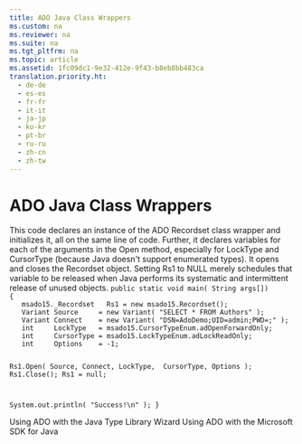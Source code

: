 ```yaml
---
title: ADO Java Class Wrappers
ms.custom: na
ms.reviewer: na
ms.suite: na
ms.tgt_pltfrm: na
ms.topic: article
ms.assetid: 1fc09dc1-9e32-412e-9f43-b8eb8bb483ca
translation.priority.ht: 
  - de-de
  - es-es
  - fr-fr
  - it-it
  - ja-jp
  - ko-kr
  - pt-br
  - ru-ru
  - zh-cn
  - zh-tw
---
```

# ADO Java Class Wrappers
<?xml version="1.0" encoding="utf-8"?>
<developerReferenceWithoutSyntaxDocument xmlns="http://ddue.schemas.microsoft.com/authoring/2003/5" xmlns:xlink="http://www.w3.org/1999/xlink" xmlns:xsi="http://www.w3.org/2001/XMLSchema-instance" xsi:schemaLocation="http://ddue.schemas.microsoft.com/authoring/2003/5 http://dduestorage.blob.core.windows.net/ddueschema/developer.xsd">
  <introduction>
    <para>This code declares an instance of the ADO <legacyLink xlink:href="ede1415f-c3df-4cc5-a05b-2576b2b84b60">Recordset</legacyLink> class wrapper and initializes it, all on the same line of code. Further, it declares variables for each of the arguments in the <legacyLink xlink:href="3236749c-4b71-4235-89e2-ccdfaaa9319d">Open</legacyLink> method, especially for <legacyLink xlink:href="9920c14e-033a-4de1-8149-0ce9737a3246">LockType</legacyLink> and <legacyLink xlink:href="b62c66ca-58d5-430e-9257-eb38c65e48c2">CursorType</legacyLink> (because Java doesn't support enumerated types). It opens and closes the <legacyBold>Recordset</legacyBold> object. Setting Rs1 to NULL merely schedules that variable to be released when Java performs its systematic and intermittent release of unused objects.</para>
    <code>public static void main( String args[])
{
   msado15._Recordset   Rs1 = new msado15.Recordset();
   Variant Source     = new Variant( "SELECT * FROM Authors" );
   Variant Connect    = new Variant( "DSN=AdoDemo;UID=admin;PWD=;" );
   int     LockType   = msado15.CursorTypeEnum.adOpenForwardOnly;
   int     CursorType = msado15.LockTypeEnum.adLockReadOnly;
   int     Options    = -1;

   Rs1.Open( Source, Connect, LockType,  CursorType, Options );
   Rs1.Close();
   Rs1 = null;

   System.out.println( "Success!\n" );
}</code>
  </introduction>
  <relatedTopics>
<link xlink:href="f9737a65-4b2f-47fa-b026-1494dca158eb">Using ADO with the Java Type Library Wizard</link>
<link xlink:href="2d7cb5b5-8307-49dd-b07e-c07069bb1626">Using ADO with the Microsoft SDK for Java</link>
</relatedTopics>
</developerReferenceWithoutSyntaxDocument>